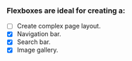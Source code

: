 ### Flexboxes are ideal for creating a:

- [ ] Create complex page layout.
- [x] Navigation bar.
- [x] Search bar.
- [x] Image gallery.

